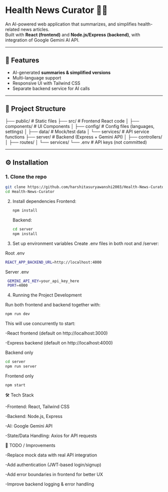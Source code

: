 # Health News Curator 📰🤖

An AI-powered web application that summarizes, and simplifies health-related news articles.  
Built with **React (frontend)** and **Node.js/Express (backend)**, with integration of Google Gemini AI API.

---

## 🚀 Features
- AI-generated **summaries & simplified versions**
- Multi-language support
- Responsive UI with Tailwind CSS
- Separate backend service for AI calls

---

## 📂 Project Structure

├── public/ # Static files
├── src/ # Frontend React code
│ ├── components/ # UI Components
│ ├── config/ # Config files (languages, settings)
│ ├── data/ # Mock/test data
│ └── services/ # API service functions
├── server/ # Backend (Express + Gemini API)
│ ├── controllers/
│ ├── routes/
│ └── services/
└── .env # API keys (not committed) 


---

## ⚙️ Installation

### 1. Clone the repo
```bash
git clone https://github.com/harshitasuryawanshi2003/Health-News-Curator.git
cd Health-News-Curator
```

2. Install dependencies
    Frontend:
    ```bash
    npm install
    ```
    Backend:
    ```bash
    cd server
    npm install
    ```

3. Set up environment variables
Create .env files in both root and /server:

Root .env
```bash
REACT_APP_BACKEND_URL=http://localhost:4000
```
Server .env
```bash
 GEMINI_API_KEY=your_api_key_here
 PORT=4000
 ```
4. Running the Project
Development

Run both frontend and backend together with:
```bash
npm run dev
```
This will use concurrently to start:

-React frontend (default on http://localhost:3000)

-Express backend (default on http://localhost:4000)

Backend only
```bash
cd server
npm run server
```
Frontend only
```bash
npm start
```

🛠️ Tech Stack

-Frontend: React, Tailwind CSS

-Backend: Node.js, Express

-AI: Google Gemini API

-State/Data Handling: Axios for API requests

📌 TODO / Improvements

 -Replace mock data with real API integration

 -Add authentication (JWT-based login/signup)

 -Add error boundaries in frontend for better UX

 -Improve backend logging & error handling